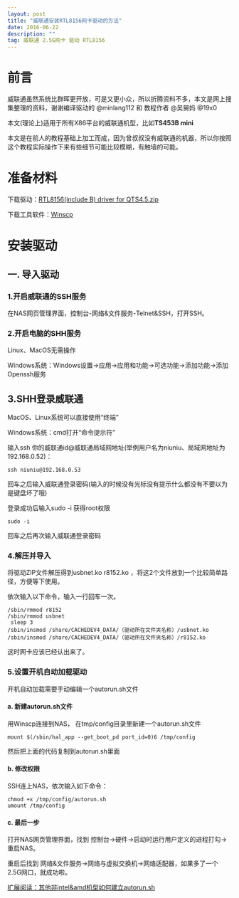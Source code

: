 ```yaml
---
layout: post
title: "威联通安装RTL8156网卡驱动的方法"
date: 2016-06-22 
description: ""
tag: 威联通 2.5G网卡 驱动 RTL8156
---
```


# 前言 

威联通虽然系统比群晖更开放，可是又更小众，所以折腾资料不多，本文是网上搜集整理的资料，谢谢编译驱动的 @minlang112 和 教程作者 @吴舅妈 @19x0

本文(理论上)适用于所有X86平台的威联通机型，比如**TS453B mini**

本文是在前人的教程基础上加工而成，因为曾叔叔没有威联通的机器，所以你按照这个教程实际操作下来有些细节可能比较模糊，有触墙的可能。

# 准备材料

下载驱动：[RTL8156(include B) driver for QTS4.5.zip](https://github.com/FlatwormUnique/flatwormunique.github.io/blob/master/download/RTL8156(include%20B)%20driver%20for%20QTS4.5.zip)

下载工具软件：[Winscp](https://dl.gxnas.com:1443/黑群晖/工具/WinSCP_5.11.1（进入群晖SSH对文件进行操作）.rar)

# 安装驱动

## 一. 导入驱动 

### 1.开启威联通的SSH服务

在NAS网页管理界面，控制台-网络&文件服务-Telnet&SSH，打开SSH。

### 2.开启电脑的SHH服务

Linux、MacOS无需操作

Windows系统：Windows设置→应用→应用和功能→可选功能→添加功能→添加Openssh服务

## 3.SHH登录威联通

MacOS、Linux系统可以直接使用“终端”

Windows系统：cmd打开“命令提示符”

输入ssh 你的威联通id@威联通局域网地址(举例用户名为niuniu、局域网地址为192.168.0.52)：

```
ssh niuniu@192.168.0.53
```

回车之后输入威联通登录密码(输入的时候没有光标没有提示什么都没有不要以为是键盘坏了哦)

登录成功后输入sudo -i 获得root权限

```
sudo -i
```

回车之后再次输入威联通登录密码

### 4.解压并导入

将驱动ZIP文件解压得到usbnet.ko r8152.ko ，将这2个文件放到一个比较简单路径，方便等下使用。

依次输入以下命令，输入一行回车一次。


 ```
 /sbin/rmmod r8152
 /sbin/rmmod usbnet
  sleep 3
 /sbin/insmod /share/CACHEDEV4_DATA/（驱动所在文件夹名称）/usbnet.ko
 /sbin/insmod /share/CACHEDEV4_DATA/（驱动所在文件夹名称）/r8152.ko
 ```

  这时网卡应该已经认出来了。

### 5.设置开机自动加载驱动

开机自动加载需要手动编辑一个autorun.sh文件

#### a. 新建autorun.sh文件

用Winscp连接到NAS， 在tmp/config目录里新建一个autorun.sh文件

```
mount $(/sbin/hal_app --get_boot_pd port_id=0)6 /tmp/config
```

然后把上面的代码复制到autorun.sh里面

#### b. 修改权限

SSH连上NAS，依次输入如下命令：

```
chmod +x /tmp/config/autorun.sh
umount /tmp/config
```

#### c. 最后一步

打开NAS网页管理界面，找到 控制台→硬件→启动时运行用户定义的进程打勾→重启NAS。

重启后找到 网络&文件服务→网络与虚拟交换机→网络适配器，如果多了一个2.5G网口，就成功啦。



[扩展阅读：其他非intel&amd机型如何建立autorun.sh ](https://wiki.qnap.com/wiki/Running_Your_Own_Application_at_Startup)
